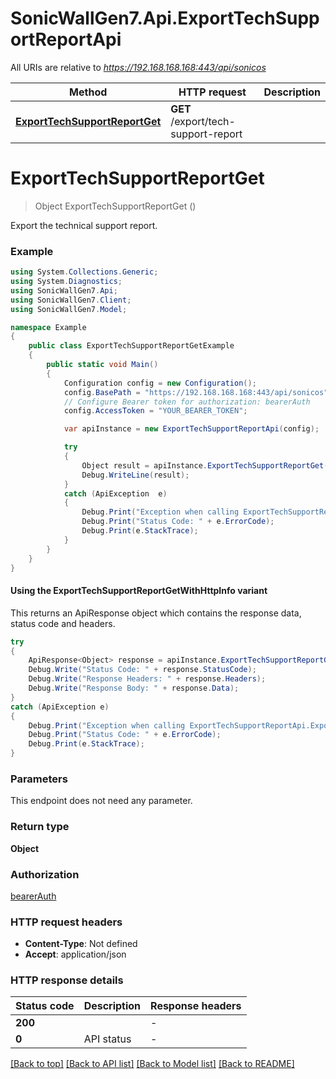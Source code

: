 # SonicWallGen7.Api.ExportTechSupportReportApi

All URIs are relative to *https://192.168.168.168:443/api/sonicos*

| Method | HTTP request | Description |
|--------|--------------|-------------|
| [**ExportTechSupportReportGet**](ExportTechSupportReportApi.md#exporttechsupportreportget) | **GET** /export/tech-support-report |  |

<a id="exporttechsupportreportget"></a>
# **ExportTechSupportReportGet**
> Object ExportTechSupportReportGet ()



Export the technical support report.

### Example
```csharp
using System.Collections.Generic;
using System.Diagnostics;
using SonicWallGen7.Api;
using SonicWallGen7.Client;
using SonicWallGen7.Model;

namespace Example
{
    public class ExportTechSupportReportGetExample
    {
        public static void Main()
        {
            Configuration config = new Configuration();
            config.BasePath = "https://192.168.168.168:443/api/sonicos";
            // Configure Bearer token for authorization: bearerAuth
            config.AccessToken = "YOUR_BEARER_TOKEN";

            var apiInstance = new ExportTechSupportReportApi(config);

            try
            {
                Object result = apiInstance.ExportTechSupportReportGet();
                Debug.WriteLine(result);
            }
            catch (ApiException  e)
            {
                Debug.Print("Exception when calling ExportTechSupportReportApi.ExportTechSupportReportGet: " + e.Message);
                Debug.Print("Status Code: " + e.ErrorCode);
                Debug.Print(e.StackTrace);
            }
        }
    }
}
```

#### Using the ExportTechSupportReportGetWithHttpInfo variant
This returns an ApiResponse object which contains the response data, status code and headers.

```csharp
try
{
    ApiResponse<Object> response = apiInstance.ExportTechSupportReportGetWithHttpInfo();
    Debug.Write("Status Code: " + response.StatusCode);
    Debug.Write("Response Headers: " + response.Headers);
    Debug.Write("Response Body: " + response.Data);
}
catch (ApiException e)
{
    Debug.Print("Exception when calling ExportTechSupportReportApi.ExportTechSupportReportGetWithHttpInfo: " + e.Message);
    Debug.Print("Status Code: " + e.ErrorCode);
    Debug.Print(e.StackTrace);
}
```

### Parameters
This endpoint does not need any parameter.
### Return type

**Object**

### Authorization

[bearerAuth](../README.md#bearerAuth)

### HTTP request headers

 - **Content-Type**: Not defined
 - **Accept**: application/json


### HTTP response details
| Status code | Description | Response headers |
|-------------|-------------|------------------|
| **200** |  |  -  |
| **0** | API status |  -  |

[[Back to top]](#) [[Back to API list]](../README.md#documentation-for-api-endpoints) [[Back to Model list]](../README.md#documentation-for-models) [[Back to README]](../README.md)


